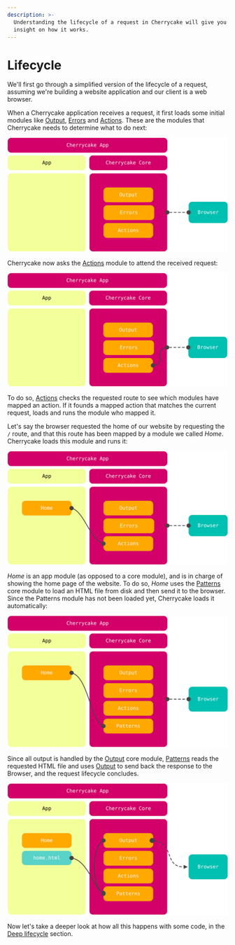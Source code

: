 ```yaml
---
description: >-
  Understanding the lifecycle of a request in Cherrycake will give you valuable
  insight on how it works.
---
```


# Lifecycle

We'll first go through a simplified version of the lifecycle of a request, assuming we're building a website application and our client is a web browser.

When a Cherrycake application receives a request, it first loads some initial modules like [Output](../../reference/core-modules/output/), [Errors](../../reference/core-modules/errors.md) and [Actions](../../reference/core-modules/actions-1/actions.md). These are the modules that Cherrycake needs to determine what to do next:

![](../../.gitbook/assets/cherrycakediagramlifecycle1.svg)

Cherrycake now asks the [Actions](../../reference/core-modules/actions-1/actions.md) module to attend the received request:

![](../../.gitbook/assets/cherrycakediagramlifecycle2.svg)

To do so, [Actions](../../reference/core-modules/actions-1/actions.md) checks the requested route to see which modules have mapped an action. If it founds a  mapped action that matches the current request, loads and runs the module who mapped it.

Let's say the browser requested the home of our website by requesting the `/` route, and that this route has been mapped by a module we called _Home_. Cherrycake loads this module and runs it:

![](../../.gitbook/assets/cherrycakediagramlifecycle3.svg)

_Home_ is an app module \(as opposed to a core module\), and is in charge of showing the home page of the website. To do so, _Home_ uses the [Patterns](../../reference/core-modules/patterns/) core module to load an HTML file from disk and then send it to the browser. Since the Patterns module has not been loaded yet, Cherrycake loads it automatically:

![](../../.gitbook/assets/cherrycakediagramlifecycle4.svg)

Since all output is handled by the [Output](../../reference/core-modules/output/) core module, [Patterns](../../reference/core-modules/patterns/) reads the requested HTML file and uses [Output](../../reference/core-modules/output/) to send back the response to the Browser, and the request lifecycle concludes.

![](../../.gitbook/assets/cherrycakediagramlifecycle5.svg)

Now let's take a deeper look at how all this happens with some code, in the [Deep lifecycle](deep-lifecycle.md) section.

